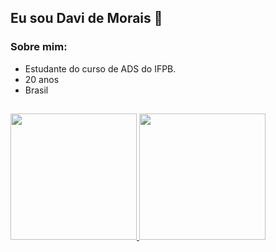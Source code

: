 ## **Eu sou Davi de Morais** 👋

### Sobre mim:
* Estudante do curso de ADS do IFPB.
* 20 anos
* Brasil

##
<a href="https://github.com/Davi-Morais">
  <img src="https://github-readme-stats.vercel.app/api/top-langs/?username=Davi-Morais&theme=tokyonight&layout=donut"
       style="height:202px;"></img>
</a>
<a href="https://github.com/Davi-Morais">
  <img src="https://github-readme-stats.vercel.app/api?username=Davi-Morais&theme=tokyonight&count_private=false"
       style="height:202px;"></img>
</a>
